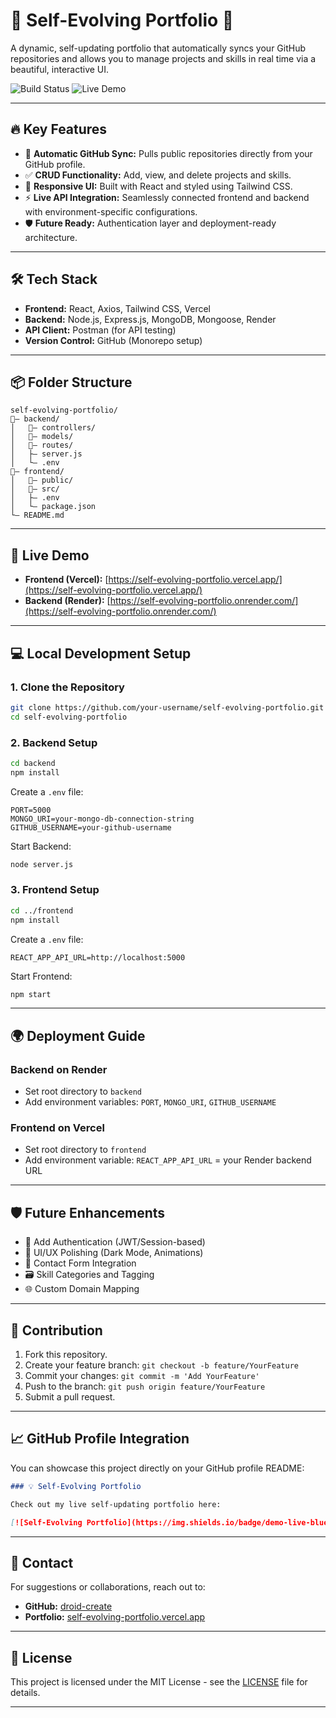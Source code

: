 # 📂 Self-Evolving Portfolio 🚀

A dynamic, self-updating portfolio that automatically syncs your GitHub repositories and allows you to manage projects and skills in real time via a beautiful, interactive UI.

![Build Status](https://img.shields.io/badge/build-passing-brightgreen) ![Live Demo](https://img.shields.io/badge/demo-live-blue)

---

## 🔥 Key Features

* 🔄 **Automatic GitHub Sync:** Pulls public repositories directly from your GitHub profile.
* ✅ **CRUD Functionality:** Add, view, and delete projects and skills.
* 🎨 **Responsive UI:** Built with React and styled using Tailwind CSS.
* ⚡ **Live API Integration:** Seamlessly connected frontend and backend with environment-specific configurations.
* 🛡️ **Future Ready:** Authentication layer and deployment-ready architecture.

---

## 🛠️ Tech Stack

* **Frontend:** React, Axios, Tailwind CSS, Vercel
* **Backend:** Node.js, Express.js, MongoDB, Mongoose, Render
* **API Client:** Postman (for API testing)
* **Version Control:** GitHub (Monorepo setup)

---

## 📦 Folder Structure

```
self-evolving-portfolio/
🕌— backend/
│   🕌— controllers/
│   🕌— models/
│   🕌— routes/
│   ├— server.js
│   └— .env
🕌— frontend/
│   🕌— public/
│   🕌— src/
│   ├— .env
│   └— package.json
└— README.md
```

---

## 🚀 Live Demo

* **Frontend (Vercel):** [https://self-evolving-portfolio.vercel.app/](https://self-evolving-portfolio.vercel.app/)
* **Backend (Render):** [https://self-evolving-portfolio.onrender.com/](https://self-evolving-portfolio.onrender.com/)

---

## 💻 Local Development Setup

### 1. Clone the Repository

```bash
git clone https://github.com/your-username/self-evolving-portfolio.git
cd self-evolving-portfolio
```

### 2. Backend Setup

```bash
cd backend
npm install
```

Create a `.env` file:

```env
PORT=5000
MONGO_URI=your-mongo-db-connection-string
GITHUB_USERNAME=your-github-username
```

Start Backend:

```bash
node server.js
```

### 3. Frontend Setup

```bash
cd ../frontend
npm install
```

Create a `.env` file:

```env
REACT_APP_API_URL=http://localhost:5000
```

Start Frontend:

```bash
npm start
```

---

## 🌍 Deployment Guide

### Backend on Render

* Set root directory to `backend`
* Add environment variables: `PORT`, `MONGO_URI`, `GITHUB_USERNAME`

### Frontend on Vercel

* Set root directory to `frontend`
* Add environment variable: `REACT_APP_API_URL` = your Render backend URL

---

## 🛡️ Future Enhancements

* 🔐 Add Authentication (JWT/Session-based)
* 🎨 UI/UX Polishing (Dark Mode, Animations)
* 📧 Contact Form Integration
* 🗃️ Skill Categories and Tagging
* 🌐 Custom Domain Mapping

---

## 🤝 Contribution

1. Fork this repository.
2. Create your feature branch: `git checkout -b feature/YourFeature`
3. Commit your changes: `git commit -m 'Add YourFeature'`
4. Push to the branch: `git push origin feature/YourFeature`
5. Submit a pull request.

---

## 📈 GitHub Profile Integration

You can showcase this project directly on your GitHub profile README:

```markdown
### 💡 Self-Evolving Portfolio

Check out my live self-updating portfolio here:

[![Self-Evolving Portfolio](https://img.shields.io/badge/demo-live-blue)](https://self-evolving-portfolio.vercel.app/)
```

---

## 📧 Contact

For suggestions or collaborations, reach out to:

* **GitHub:** [droid-create](https://github.com/droid-create)
* **Portfolio:** [self-evolving-portfolio.vercel.app](https://self-evolving-portfolio.vercel.app)

---

## 📄 License

This project is licensed under the MIT License - see the [LICENSE](LICENSE) file for details.

---
